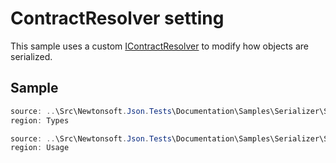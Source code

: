 ﻿# ContractResolver setting

This sample uses a custom [IContractResolver](T:Newtonsoft.Json.Serialization.IContractResolver) to modify how objects are serialized.

## Sample

```csharp Types
source: ..\Src\Newtonsoft.Json.Tests\Documentation\Samples\Serializer\SerializeContractResolver.cs
region: Types
```

```csharp Usage
source: ..\Src\Newtonsoft.Json.Tests\Documentation\Samples\Serializer\SerializeContractResolver.cs
region: Usage
```
